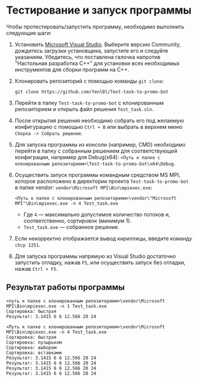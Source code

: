 # Тестирование и запуск программы

Чтобы протестировать/запустить программу, необходимо выполнить следующие шаги:

1. Установить [Microsoft Visual Studio](https://visualstudio.microsoft.com/ru/downloads/). Выберите версию Community, дождитесь загрузки установщика, запустите его и следуйте указаниям. Убедитесь, что поставлена галочка напротив "Настольная разработка C++" для установки всех необходимых инструментов для сборки программ на C++.

2. Клонировать репозиторий с помощью команды `git clone`:
   ```
   git clone https://github.com/Yenl0l/Test-task-to-promo-bot
   ```

3. Перейти в папку `Test-task-to-promo-bot` с клонированным репозиторием и открыть файл решения `Test_task.sln`.

4. После открытия решения необходимо собрать его под желаемую конфигурацию с помощью `Ctrl + B` или выбрать в верхнем меню `Сборка -> Собрать решение`.

5. Для запуска программы из консоли (например, CMD) необходимо перейти в папку с собранным решением для соответствующей конфиграции, например для Debug(x64): `<Путь к папке с клонированным репозиторием>\Test-task-to-promo-bot\x64\Debug`.

6. Осуществить запуск программы командным средством MS MPI, которое расположено в директории проекта `Test-task-to-promo-bot` в папке vendor: `vendor\Microsoft MPI\Bin\mpiexec.exe`:
   ```
   <Путь к папке с клонированным репозиторием>\vendor\"Microsoft MPI"\Bin\mpiexec.exe -n 4 Test_task.exe
   ```
   - Где `4` — максимально допустимое количество потоков и, соответственно, сортировок (минимум 1).
   - `Test_task.exe` — собранное решение.

7. Если некорректно отображается вывод кириллицы, введите команду `chcp 1251`.

8. Для запуска программы напрямую из Visual Studio достаточно запустить отладку, нажав `F5`, или осуществить запуск без отладки, нажав `Ctrl + F5`.

## Результат работы программы

```
<путь к папке с клонированным репозиторием>\vendor\Microsoft MPI\Bin\mpiexec.exe -n 1 Test_task.exe
Сортировка: быстрая
Результат: 3.1415 6 6 12.566 20 24
```

```
<Путь к папке с клонированным репозиторием>\vendor\Microsoft MPI\Bin\mpiexec.exe -n 4 Test_task.exe
Сортировка: быстрая
Сортировка: пузырьком
Сортировка: выбором
Сортировка: вставками
Результат: 3.1415 6 6 12.566 20 24
Результат: 3.1415 6 6 12.566 20 24
Результат: 3.1415 6 6 12.566 20 24
Результат: 3.1415 6 6 12.566 20 24
```
